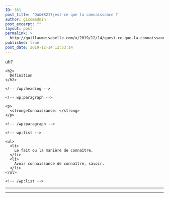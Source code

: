 ```yaml
---
ID: 361
post_title: 'Qu&#8217;est-ce que la connaissance ?'
author: gicomadmin
post_excerpt: ""
layout: post
permalink: >
  http://guillaumeisabelle.com/x/2019/12/14/quest-ce-que-la-connaissance/
published: true
post_date: 2019-12-14 12:53:14
---
```

<!-- wp:paragraph -->

uh?

<!-- /wp:paragraph -->

<!-- wp:group -->

<div class="wp-block-group">
  <div class="wp-block-group__inner-container">
    <!-- wp:heading -->
    
    <h2>
      Définition
    </h2>
    
    <!-- /wp:heading -->
    
    <!-- wp:paragraph -->
    
    <p>
      <strong>Connaissance: </strong>
    </p>
    
    <!-- /wp:paragraph -->
    
    <!-- wp:list -->
    
    <ul>
      <li>
        Le fait ou la manière de connaître.
      </li>
      <li>
        Avoir connaissance de connaître, savoir.
      </li>
    </ul>
    
    <!-- /wp:list -->
  </div>
</div>

<!-- /wp:group -->

<!-- wp:separator -->

<hr class="wp-block-separator" />

<!-- /wp:separator -->

<!-- wp:block {"ref":368} /-->

<!-- wp:separator -->

<hr class="wp-block-separator" />

<!-- /wp:separator -->

<!-- wp:related-post-thumbnails/rpt-block {"mainTitle":"Relatif à la recherche","postSort":"latest"} /-->